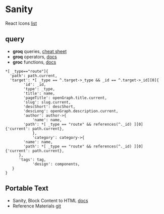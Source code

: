 # Sanity

React Icons [list](https://react-icons.github.io/react-icons/icons?name=ri)


## query

- **groq** queries,   [cheat sheet](https://www.sanity.io/docs/query-cheat-sheet)
- **groq** operators, [docs](https://www.sanity.io/docs/groq-operators)
- **groc** functions, [docs](https://www.sanity.io/docs/groq-functions)

```
*[ _type=="route"]{
  'path': path.current,
  'target': *[ _type == ^.target->_type && _id == ^.target->_id][0]{
  		'id': _id,
  		'type': _type,
  		'title': name,
    	'pageTitle': openGraph.title.current,
  		'slug': slug.current,
  		'descShort': descShort,
  		'descLong': openGraph.description.current,
  		'author': author->{
  			'name': name,
        'path': *[ _type == "route" && references(^._id) ][0]{'current': path.current},
			},
			'category': category->{
        'name': name,
        'path': *[ _type == "route" && references(^._id) ][0]{'current': path.current},
      },
      'tags': tag,
			'design': components,
   }
}
```

## Portable Text

- Sanity, Block Content to HTML [docs](https://github.com/sanity-io/block-content-to-html)
- Reference Materials [git](https://github.com/Universal-Health-Services/campaign-pages/blob/master/web/campaigns/utils/getActive.js)
